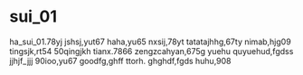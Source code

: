 # sui_01
ha_sui_01.78yj
jshsj,yut67
haha,yu65
nxsij,78yt
tatatajhhg,67ty
nimab,hjg09
tingsjk,rt54
50qingjkh
tianx.7866
zengzcahyan,675g
yuehu
quyuehud,fgdss
jjhjf_jjj
90ioo,yu67
goodfg,ghff
ttorh.
ghghdf,fgds
huhu,908
